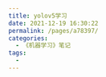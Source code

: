```yaml
---
title: yolov5学习
date: 2021-12-19 16:30:22
permalink: /pages/a78397/
categories:
  - 《机器学习》笔记
tags:
  - 
---
```


